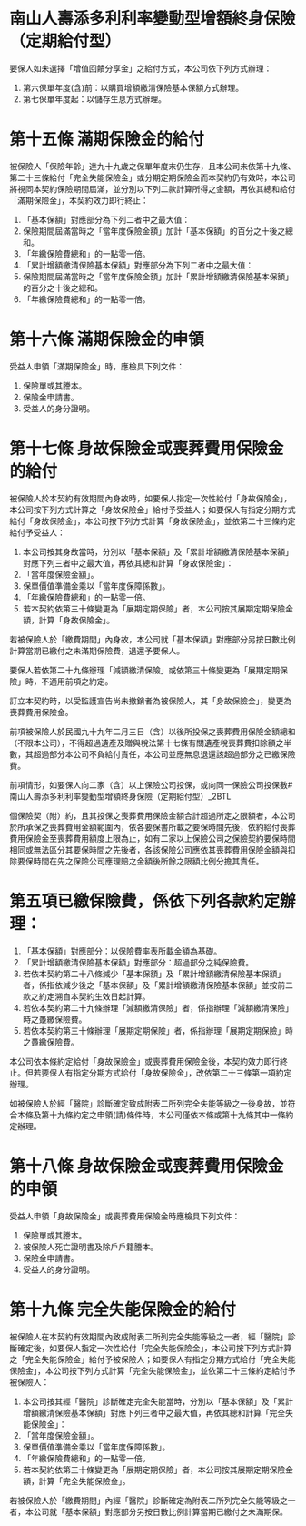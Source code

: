 # 南山人壽添多利利率變動型增額終身保險（定期給付型）

要保人如未選擇「增值回饋分享金」之給付方式，本公司依下列方式辦理：

1. 第六保單年度(含)前：以購買增額繳清保險基本保額方式辦理。
2. 第七保單年度起：以儲存生息方式辦理。

# 第十五條 滿期保險金的給付

被保險人「保險年齡」達九十九歲之保單年度末仍生存，且本公司未依第十九條、第二十三條給付「完全失能保險金」或分期定期保險金而本契約仍有效時，本公司將視同本契約保險期間屆滿，並分別以下列二款計算所得之金額，再依其總和給付「滿期保險金」，本契約效力即行終止：

1. 「基本保額」對應部分為下列二者中之最大值：
1. 保險期間屆滿當時之「當年度保險金額」加計「基本保額」的百分之十後之總和。
2. 「年繳保險費總和」的一點零一倍。
2. 「累計增額繳清保險基本保額」對應部分為下列二者中之最大值：
1. 保險期間屆滿當時之「當年度保險金額」加計「累計增額繳清保險基本保額」的百分之十後之總和。
2. 「年繳保險費總和」的一點零一倍。

# 第十六條 滿期保險金的申領

受益人申領「滿期保險金」時，應檢具下列文件：

1. 保險單或其謄本。
2. 保險金申請書。
3. 受益人的身分證明。

# 第十七條 身故保險金或喪葬費用保險金的給付

被保險人於本契約有效期間內身故時，如要保人指定一次性給付「身故保險金」，本公司按下列方式計算之「身故保險金」給付予受益人；如要保人有指定分期方式給付「身故保險金」，本公司按下列方式計算「身故保險金」，並依第二十三條約定給付予受益人：

1. 本公司按其身故當時，分別以「基本保額」及「累計增額繳清保險基本保額」對應下列三者中之最大值，再依其總和計算「身故保險金」：
1. 「當年度保險金額」。
2. 保單價值準備金乘以「當年度保障係數」。
3. 「年繳保險費總和」的一點零一倍。
2. 若本契約依第三十條變更為「展期定期保險」者，本公司按其展期定期保險金額，計算「身故保險金」。

若被保險人於「繳費期間」內身故，本公司就「基本保額」對應部分另按日數比例計算當期已繳付之未滿期保險費，退還予要保人。

要保人若依第二十九條辦理「減額繳清保險」或依第三十條變更為「展期定期保險」時，不適用前項之約定。

訂立本契約時，以受監護宣告尚未撤銷者為被保險人，其「身故保險金」，變更為喪葬費用保險金。

前項被保險人於民國九十九年二月三日（含）以後所投保之喪葬費用保險金額總和（不限本公司），不得超過遺產及贈與稅法第十七條有關遺產稅喪葬費扣除額之半數，其超過部分本公司不負給付責任，本公司並應無息退還該超過部分之已繳保險費。

前項情形，如要保人向二家（含）以上保險公司投保，或向同一保險公司投保數# 南山人壽添多利利率變動型增額終身保險（定期給付型）_2BTL

個保險契（附）約，且其投保之喪葬費用保險金額合計超過所定之限額者，本公司於所承保之喪葬費用金額範圍內，依各要保書所載之要保時間先後，依約給付喪葬費用保險金至喪葬費用額度上限為止，如有二家以上保險公司之保險契約要保時間相同或無法區分其要保時間之先後者，各該保險公司應依其喪葬費用保險金額與扣除要保時間在先之保險公司應理賠之金額後所餘之限額比例分擔其責任。

# 第五項已繳保險費，係依下列各款約定辦理：

1. 「基本保額」對應部分：以保險費率表所載金額為基礎。
2. 「累計增額繳清保險基本保額」對應部分：超過部分之純保險費。
3. 若依本契約第二十八條減少「基本保額」及「累計增額繳清保險基本保額」者，係指依減少後之「基本保額」及「累計增額繳清保險基本保額」並按前二款之約定溯自本契約生效日起計算。
4. 若依本契約第二十九條辦理「減額繳清保險」者，係指辦理「減額繳清保險」時之躉繳保險費。
5. 若依本契約第三十條辦理「展期定期保險」者，係指辦理「展期定期保險」時之躉繳保險費。

本公司依本條約定給付「身故保險金」或喪葬費用保險金後，本契約效力即行終止。但若要保人有指定分期方式給付「身故保險金」，改依第二十三條第一項約定辦理。

如被保險人於經「醫院」診斷確定致成附表二所列完全失能等級之一後身故，並符合本條及第十九條約定之申領(請)條件時，本公司僅依本條或第十九條其中一條約定辦理。

# 第十八條 身故保險金或喪葬費用保險金的申領

受益人申領「身故保險金」或喪葬費用保險金時應檢具下列文件：

1. 保險單或其謄本。
2. 被保險人死亡證明書及除戶戶籍謄本。
3. 保險金申請書。
4. 受益人的身分證明。

# 第十九條 完全失能保險金的給付

被保險人在本契約有效期間內致成附表二所列完全失能等級之一者，經「醫院」診斷確定後，如要保人指定一次性給付「完全失能保險金」，本公司按下列方式計算之「完全失能保險金」給付予被保險人；如要保人有指定分期方式給付「完全失能保險金」，本公司按下列方式計算「完全失能保險金」，並依第二十三條約定給付予被保險人：

1. 本公司按其經「醫院」診斷確定完全失能當時，分別以「基本保額」及「累計增額繳清保險基本保額」對應下列三者中之最大值，再依其總和計算「完全失能保險金」：
1. 「當年度保險金額」。
2. 保單價值準備金乘以「當年度保障係數」。
3. 「年繳保險費總和」的一點零一倍。
2. 若本契約依第三十條變更為「展期定期保險」者，本公司按其展期定期保險金額，計算「完全失能保險金」。

若被保險人於「繳費期間」內經「醫院」診斷確定為附表二所列完全失能等級之一者，本公司就「基本保額」對應部分另按日數比例計算當期已繳付之未滿期保。